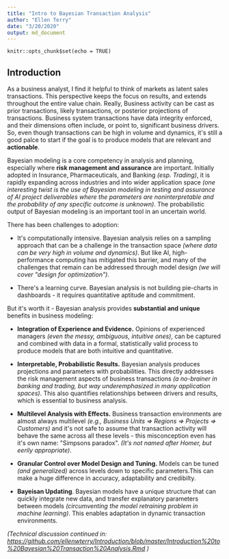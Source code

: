 ```yaml
---
title: "Intro to Bayesian Transaction Analysis"
author: "Ellen Terry"
date: "3/20/2020"
output: md_document
---
```


```{r setup, include=FALSE}
knitr::opts_chunk$set(echo = TRUE)
```

## Introduction
As a business analyst, I find it helpful to think of markets as latent sales transactions. This perspective keeps the focus on results, and extends throughout the entire value chain. Really, Business activity can be cast as prior transactions, likely transactions, or posterior projections of transactions. Business system transactions have data integrity enforced, and their dimensions often include, or point to, significant business drivers. So, even though transactions can be high in volume and dynamics, it's still a good palce to start if the goal is to produce models that are relevant and **actionable**. 

Bayesian modeling is a core competency in analysis and planning, especially where **risk management and assurance** are important. Initially adopted in Insurance, Pharmaceuticals, and Banking *(esp. Trading)*, it is rapidly expanding across industries and into wider application space *(one interesting twist is the use of Bayesian modeling in testing and assurance of AI project deliverables where the parameters are noninterpretable and the probability of any specific outcome is unknown)*. The probabilistic output of Bayesian modeling is an important tool in an uncertain world.

There has been challenges to adoption:  

* It's computationally intensive. Bayesian analysis relies on a sampling approach that can be a challenge in the transaction space *(where data can be very high in volume and dynamics)*. But like AI, high-performance computing has mitigated this barrier, and many of the challenges that remain can be addressed through model design *(we will cover "design for optimization")*.  

* There's a learning curve. Bayesian analysis is not building pie-charts in dashboards - it requires quantitative aptitude and commitment.  

But it's worth it - Bayesian analysis provides **substantial and unique** benefits in business modeling:  

* **Integration of Experience and Evidence.** Opinions of experienced managers *(even the messy, ambiguous, intuitive ones)*, can be captured and combined with data in a formal, statistically valid process to produce models that are both intuitive and quantitative.  

* **Interpretable, Probabilistic Results.** Bayesian analysis produces projections and parameters with probabilities. This directly addresses the risk management aspects of business transactions *(a no-brainer in banking and trading, but way underemphasized in many application spaces)*. This also quantifies relationships between drivers and results, which is essential to business analysis.  

* **Multilevel Analysis with Effects.** Business transaction environments are almost always multilevel *(e.g., Business Units => Regions => Projects => Customers)* and  it's not safe to assume that transaction activity will behave the same across all these levels - this misconception even has it's own name: "Simpsons paradox". *(It's not named after Homer, but eerily appropriate)*.  

* **Granular Control over Model Design and Tuning.** Models can be tuned *(and generalized)* across levels down to specific parameters.This can make a huge difference in accuracy, adaptability and credibilty.

* **Bayeisan Updating**. Bayesian models have a unique structure that can quickly integrate new data, and transfer explanatory parameters between models *(circumventing the model retraining problem in machine learning)*. This enables adaptation in dynamic transaction environments. 

*(Technical discussion continued in: https://github.com/ellenwterry/Introduction/blob/master/Introduction%20to%20Bayesian%20Transaction%20Analysis.Rmd )*
